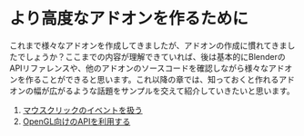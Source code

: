 <div id="ch_title_img_3"></div>

<div id="ch_title_text"></div>

# より高度なアドオンを作るために

<div id="ch_body"></div>

これまで様々なアドオンを作成してきましたが、アドオンの作成に慣れてきましたでしょうか？ここまでの内容が理解できていれば、後は基本的にBlenderのAPIリファレンスや、他のアドオンのソースコードを確認しながら様々なアドオンを作ることができると思います。これ以降の章では、知っておくと作れるアドオンの幅が広がるような話題をサンプルを交えて紹介していきたいと思います。

<div id="ch_toc"></div>

1. [マウスクリックのイベントを扱う](01_Handle_Mouse_Click_Event.md)
2. [OpenGL向けのAPIを利用する](02_Use_API_for_OpenGL.md)

